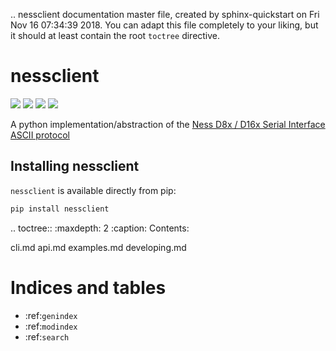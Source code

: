 .. nessclient documentation master file, created by
   sphinx-quickstart on Fri Nov 16 07:34:39 2018.
   You can adapt this file completely to your liking, but it should at least
   contain the root `toctree` directive.

# nessclient

[![](https://travis-ci.org/nickw444/nessclient.svg?branch=master)](https://travis-ci.org/nickw444/nessclient)
[![](https://coveralls.io/repos/nickw444/nessclient/badge.svg)](https://coveralls.io/r/nickw444/nessclient)
[![](https://img.shields.io/pypi/v/nessclient.svg)](https://pypi.python.org/pypi/nessclient/)
[![](https://readthedocs.org/projects/nessclient/badge/?version=latest&style=flat)](https://nessclient.readthedocs.io/en/latest/)

A python implementation/abstraction of the [Ness D8x / D16x Serial Interface ASCII protocol](http://www.nesscorporation.com/Software/Ness_D8-D16_ASCII_protocol.pdf)

## Installing nessclient

`nessclient` is available directly from pip:

```sh
pip install nessclient
```

.. toctree::
   :maxdepth: 2
   :caption: Contents:
   
   cli.md
   api.md
   examples.md
   developing.md

# Indices and tables

* :ref:`genindex`
* :ref:`modindex`
* :ref:`search`
